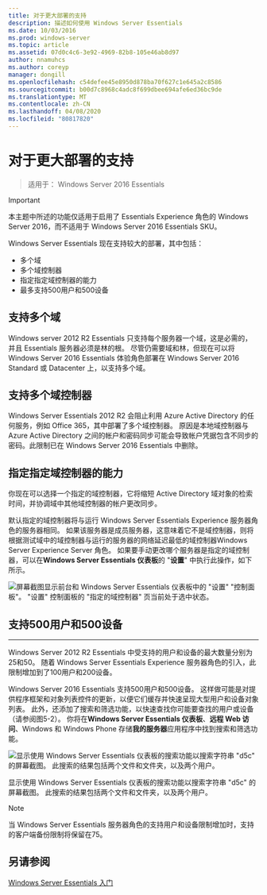 ```yaml
---
title: 对于更大部署的支持
description: 描述如何使用 Windows Server Essentials
ms.date: 10/03/2016
ms.prod: windows-server
ms.topic: article
ms.assetid: 07d0c4c6-3e92-4969-82b8-105e46ab8d97
author: nnamuhcs
ms.author: coreyp
manager: dongill
ms.openlocfilehash: c54defee45e8950d878ba70f627c1e645a2c8586
ms.sourcegitcommit: b00d7c8968c4adc8f699dbee694afe6ed36bc9de
ms.translationtype: MT
ms.contentlocale: zh-CN
ms.lasthandoff: 04/08/2020
ms.locfileid: "80817820"
---
```

# <a name="support-for-larger-deployments"></a>对于更大部署的支持

>适用于： Windows Server 2016 Essentials

> [!IMPORTANT]  
> 本主题中所述的功能仅适用于启用了 Essentials Experience 角色的 Windows Server 2016，而不适用于 Windows Server 2016 Essentials SKU。


Windows Server Essentials 现在支持较大的部署，其中包括：

- 多个域
- 多个域控制器
- 指定指定域控制器的能力
- 最多支持500用户和500设备

## <a name="support-for-multiple-domains"></a>支持多个域

Windows server 2012 R2 Essentials 只支持每个服务器一个域，这是必需的，并且 Essentials 服务器必须是林的根。 尽管仍需要域和林，但现在可以将 Windows Server 2016 Essentials 体验角色部署在 Windows Server 2016 Standard 或 Datacenter 上，以支持多个域。

## <a name="support-for-multiple-domain-controllers"></a>支持多个域控制器

 Windows Server Essentials 2012 R2 会阻止利用 Azure Active Directory 的任何服务，例如 Office 365，其中部署了多个域控制器。 原因是本地域控制器与 Azure Active Directory 之间的帐户和密码同步可能会导致帐户凭据包含不同步的密码。此限制已在 Windows Server 2016 Essentials 中删除。

## <a name="ability-to-specify-a-designated-domain-controller"></a>指定指定域控制器的能力

你现在可以选择一个指定的域控制器，它将缩短 Active Directory 域对象的检索时间，并协调域中其他域控制器的帐户更改同步。

默认指定的域控制器将与运行 Windows Server Essentials Experience 服务器角色的服务器相同。 如果该服务器是成员服务器，这意味着它不是域控制器，则将根据测试域中的域控制器与运行的服务器的网络延迟最低的域控制器Windows Server Experience Server 角色。 如果要手动更改哪个服务器是指定的域控制器，可以在**Windows Server Essentials 仪表板**的 "**设置**" 中执行此操作，如下所示。

![屏幕截图显示前台和 Windows Server Essentials 仪表板中的 "设置" "控制面板"。 "设置" 控制面板的 "指定的域控制器" 页当前处于选中状态。](media/larger-deployments-1.PNG)

## <a name="support-for-500-users-and-500-devices"></a>支持500用户和500设备
-------------------------------------

Windows Server 2012 R2 Essentials 中受支持的用户和设备的最大数量分别为25和50。 随着 Windows Server Essentials Experience 服务器角色的引入，此限制增加到了100用户和200设备。

Windows Server 2016 Essentials 支持500用户和500设备。 这样做可能是对提供程序框架和对象列表控件的更新，以便它们缓存并快速呈现大型用户和设备对象列表。 此外，还添加了搜索和筛选功能，以快速查找你可能要查找的用户或设备（请参阅图5-2）。 你将在**Windows Server Essentials 仪表板**、**远程 Web 访问**、Windows 和 Windows Phone 存储**我的服务器**应用程序中找到搜索和筛选功能。

![显示使用 Windows Server Essentials 仪表板的搜索功能以搜索字符串 "d5c" 的屏幕截图。 此搜索的结果包括两个文件和文件夹，以及两个用户。](media/larger-deployments-2.PNG)

显示使用 Windows Server Essentials 仪表板的搜索功能以搜索字符串 "d5c" 的屏幕截图。 此搜索的结果包括两个文件和文件夹，以及两个用户。

> [!NOTE]  
> 当 Windows Server Essentials 服务器角色的支持用户和设备限制增加时，支持的客户端备份限制将保留在75。

<a name="see-also"></a>另请参阅
--------
[Windows Server Essentials 入门](get-started.md)